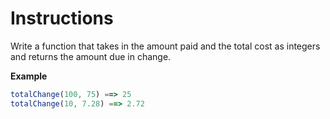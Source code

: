 # Instructions

Write a function that takes in the amount paid and the total cost as integers and returns the amount due in change.

**Example**

```js
totalChange(100, 75) ==> 25
totalChange(10, 7.28) ==> 2.72
```